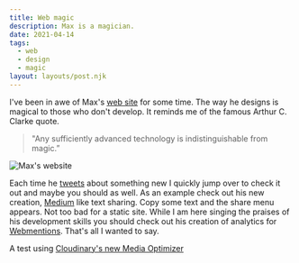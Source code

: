 ```yaml
---
title: Web magic
description: Max is a magician.
date: 2021-04-14
tags:
  - web
  - design
  - magic
layout: layouts/post.njk
---
```

I've been in awe of Max's [web site](https://mxb.dev) for some time. The way he designs is magical to those who don't develop. It reminds me of the famous Arthur C. Clarke quote.
> "Any sufficiently advanced technology is indistinguishable from magic.”

![Max's website](../../img/mxb-makwitwork.jpg)


Each time he [tweets](https://twitter.com/mxbck) about something new I quickly jump over to check it out and maybe you should as well. As an example check out his new creation, [Medium](https://medium.com) like text sharing. Copy some text and the share menu appears. Not too bad for a static site. While I am here singing the praises of his development skills you should check out his creation of analytics for [Webmentions](https://indieweb.org/Webmention). 
That's all I wanted to say. 


A test using [Cloudinary's new Media Optimizer](https://applegate-paul.mo.cloudinary.net/img/mxb-makwitwork.jpg)
